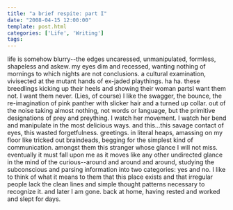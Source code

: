 ```yaml
---
title: "a brief respite: part I"
date: "2008-04-15 12:00:00"
template: post.html
categories: ['Life', 'Writing']
tags:
---
```


life is somehow blurry--­the edges uncaressed, unmanipulated, formless, shapeless and askew. my eyes dim and recessed, wanting nothing of mornings to which nights are not conclusions. a cultural examination, vivisected at the mutant hands of ex-jaded playthings. ha ha. these breedlings kicking up their heels and showing their woman parts­I want them not. I want them never. (Lies, of course) I like the swagger, the bounce, the re-imagination of pink panther with slicker hair and a turned up collar. out of the noise taking almost nothing, not words or language, but the primitive designations of prey and preything. I watch her movement. I watch her bend and manipulate in the most delicious ways. and this...this savage contact of eyes, this wasted forgetfulness. greetings. in literal heaps, amassing on my floor like tricked out braindeads, begging for the simplest kind of communication. amongst them this stranger whose glance I will not miss. eventually it must fall upon me as it moves like any other undirected glance in the mind of the curious--­around and around and around, studying the subconscious and parsing information into two categories: yes and no. I like to think of what it means to them that this place exists and that irregular people lack the clean lines and simple thought patterns necessary to recognize it. and later I am gone. back at home, having rested and worked and slept for days.
